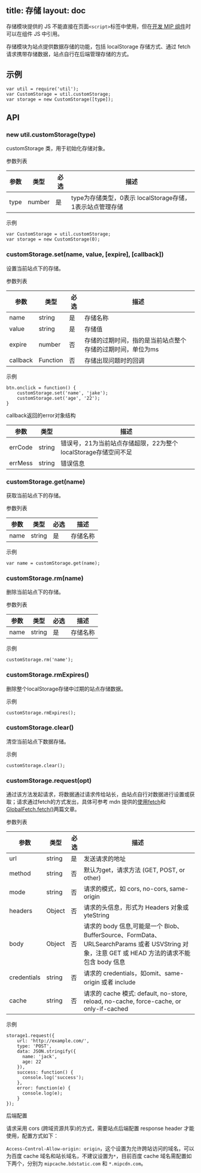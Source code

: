 title: 存储
layout: doc
---

存储模块提供的 JS 不能直接在页面`<script>`标签中使用，但在[开发 MIP 组件](https://www.mipengine.org/doc/2-tech/4-mip-widget.html)时可以在组件 JS 中引用。

存储模块为站点提供数据存储的功能，包括 localStorage 存储方式、通过 fetch 请求携带存储数据，站点自行在后端管理存储的方式。

## 示例
```
var util = require('util');
var CustomStorage = util.customStorage;
var storage = new CustomStorage([type]);
```

## API

### **new util.customStorage(type)**

customStorage 类，用于初始化存储对象。

参数列表

参数|类型|必选|描述
---|---|---|---
type|number|是|type为存储类型，0表示 localStorage存储，1表示站点管理存储

示例

```
var CustomStorage = util.customStorage;
var storage = new CustomStorage(0);
```

### **customStorage.set(name, value, [expire], [callback])**

设置当前站点下的存储。

参数列表

参数|类型|必选|描述
---|---|---|---
name|string|是|存储名称
value|string|是|存储值
expire|number|否|存储的过期时间，指的是当前站点整个存储的过期时间，单位为ms
callback|Function|否|存储出现问题时的回调

示例

```
btn.onclick = function() {
    customStorage.set('name', 'jake');
    customStorage.set('age', '22');
}
```

callback返回的error对象结构

参数|类型|描述
---|---|---
errCode|string|错误号，21为当前站点存储超限，22为整个localStorage存储空间不足
errMess|string|错误信息

### **customStorage.get(name)**

获取当前站点下的存储。

参数列表

参数|类型|必选|描述
---|---|---|---
name|string|是|存储名称

示例

```
var name = customStorage.get(name);
```

### **customStorage.rm(name)**

删除当前站点下的存储。

参数列表

参数|类型|必选|描述
---|---|---|---
name|string|是|存储名称

示例

```
customStorage.rm('name');
```

### **customStorage.rmExpires()**

删除整个localStorage存储中过期的站点存储数据。

示例

```
customStorage.rmExpires();
```

### **customStorage.clear()**

清空当前站点下数据存储。

示例

```
customStorage.clear();
```

### **customStorage.request(opt)**

通过该方法发起请求，将数据通过请求传给站长，由站点自行对数据进行设置或获取；请求通过fetch的方式发出，具体可参考 mdn 提供的[使用fetch](https://developer.mozilla.org/zh-CN/docs/Web/API/Fetch_API/Using_Fetch)和[GlobalFetch.fetch()](https://developer.mozilla.org/zh-CN/docs/Web/API/GlobalFetch/fetch)两篇文章。

参数列表

参数|类型|必选|描述
---|---|---|---
url|string|是|发送请求的地址
method|string|否|默认为get，请求方法 (GET, POST, or other)
mode|string|否|请求的模式，如 cors, no-cors,  same-origin
headers|Object|否|请求的头信息，形式为 Headers 对象或 yteString
body|Object|否|请求的 body 信息,可能是一个 Blob、BufferSource、FormData、URLSearchParams 或者 USVString 对象，注意 GET 或 HEAD 方法的请求不能包含 body 信息
credentials|string|否|请求的 credentials，如omit、same-origin 或者 include
cache|string|否|请求的 cache 模式: default, no-store, reload, no-cache, force-cache, or only-if-cached

示例

```
storage1.request({
    url: 'http://example.com/',
    type: 'POST',
    data: JSON.stringify({
      name: 'jack',
      age: 22
    }),
    success: function() {
      console.log('success');
    },
    error: function(e) {
      console.log(e);
    }
});
```

后端配置

请求采用 cors (跨域资源共享)的方式，需要站点后端配置 response header 才能使用，配置方式如下：

`Access-Control-Allow-origin: origin`，这个设置为允许跨站访问的域名，可以为百度 cache 域名和站长域名，不建议设置为`*`，目前百度 cache 域名需配置如下两个，分别为 `mipcache.bdstatic.com` 和 `*.mipcdn.com`。
